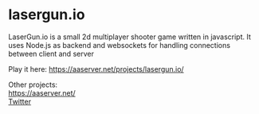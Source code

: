 # lasergun.io
LaserGun.io is a small 2d multiplayer shooter game written in javascript. It uses Node.js as backend and websockets for handling connections between client and server

Play it here: https://aaserver.net/projects/lasergun.io/

Other projects:  
https://aaserver.net/  
[Twitter](https://twitter.com/tc5550_2)
